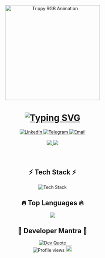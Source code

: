 <p align="center">
  <img src="https://media.giphy.com/media/3ohs7ISCTQRnSrcHHq/giphy.gif" alt="Trippy RGB Animation" width="300"/>
</p>

<h1 align="center"> 
  <a href="https://git.io/typing-svg">
    <img src="https://readme-typing-svg.demolab.com?font=Fira+Code&weight=600&size=28&duration=3000&pause=1000&color=00FF88&center=true&vCenter=true&width=500&lines=Hello+World!+%F0%9F%91%8B;I'm+AngineTaylor;IT+Student+%26+SysAdmin;DevOps+Enthusiast" alt="Typing SVG" />
  </a>
</h1>

<div align="center">
  <a href="https://www.linkedin.com/in/yourprofile" target="_blank">
    <img src="https://img.shields.io/badge/LinkedIn-0A66C2?style=for-the-badge&logo=linkedin&logoColor=white" alt="LinkedIn"/>
  </a>
  <a href="https://t.me/yourusername" target="_blank">
    <img src="https://img.shields.io/badge/Telegram-26A5E4?style=for-the-badge&logo=telegram&logoColor=white" alt="Telegram"/>
  </a>
  <a href="mailto:youremail@example.com">
    <img src="https://img.shields.io/badge/Email-EA4335?style=for-the-badge&logo=gmail&logoColor=white" alt="Email"/>
  </a>
</div>

<br/>

<!-- GitHub Stats with Glitch Effect -->
<div align="center">
  <a href="https://github.com/AngineTaylor">
    <img src="https://github-readme-stats.vercel.app/api?username=AngineTaylor&show_icons=true&count_private=true&theme=radical&bg_color=30,000000,130F40&title_color=00FF88&icon_color=00FF88&border_radius=15&border_color=00FF88" />
    <img src="https://github-readme-streak-stats.herokuapp.com/?user=AngineTaylor&theme=radical&background=000000&border=00FF88&stroke=00FF88&ring=00FF88&fire=00FF88&currStreakNum=ffffff&sideNums=ffffff&currStreakLabel=00FF88&sideLabels=ffffff&dates=ffffff" />
  </a>
</div>

<!-- RGB Divider -->
<br/>
<p align="center">
  <img src="https://media.giphy.com/media/3ohs7ISCTQRnSrcHHq/giphy.gif" width="100%" height="8"/>
</p>

<!-- Tech Stack with Neon Style -->
<h2 align="center">⚡ Tech Stack ⚡</h2>

<div align="center">
  <img src="https://skillicons.dev/icons?i=python,cs,docker,linux,bash,git,azure,ansible,github,html,css,vscode&theme=dark&perline=6" alt="Tech Stack"/>
</div>

<!-- Most Used Languages -->
<h2 align="center">🔥 Top Languages 🔥</h2>
<div align="center">
  <a href="https://github.com/anuraghazra/github-readme-stats">
    <img src="https://github-readme-stats.vercel.app/api/top-langs/?username=AngineTaylor&layout=compact&theme=radical&bg_color=30,000000,130F40&title_color=00FF88&border_radius=15&border_color=00FF88" />
  </a>
</div>

<!-- RGB Quote -->
<h2 align="center">💬 Developer Mantra 💬</h2>
<div align="center">
  <a href="https://github.com/PiyushSuthar/github-readme-quotes">
    <img src="https://quotes-github-readme.vercel.app/api?type=horizontal&theme=dark&animation=grow_out_in" alt="Dev Quote" />
  </a>
</div>

<!-- Profile Footer -->
<div align="center">
  <img src="https://komarev.com/ghpvc/?username=AngineTaylor&label=Profile+Views&color=00FF88&style=flat" alt="Profile views"/> 
  <img src="https://media.giphy.com/media/3ohs7ISCTQRnSrcHHq/giphy.gif" height="20" width="auto"/>
</div>
